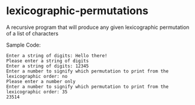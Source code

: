 # lexicographic-permutations
A recursive program that will produce any given lexicographic permutation of a list of characters

Sample Code:
```
Enter a string of digits: Hello there!
Please enter a string of digits
Enter a string of digits: 12345
Enter a number to signify which permutation to print from the lexicographic order: no
Please enter a number only
Enter a number to signify which permutation to print from the lexicographic order: 35
23514
```
